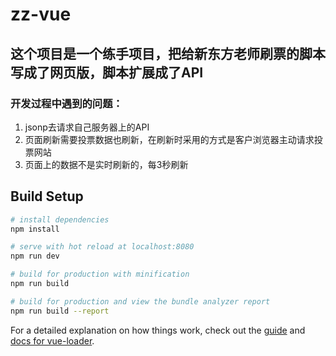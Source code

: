 # zz-vue

## 这个项目是一个练手项目，把给新东方老师刷票的脚本写成了网页版，脚本扩展成了API

### 开发过程中遇到的问题：
1. jsonp去请求自己服务器上的API
2. 页面刷新需要投票数据也刷新，在刷新时采用的方式是客户浏览器主动请求投票网站
3. 页面上的数据不是实时刷新的，每3秒刷新

## Build Setup

``` bash
# install dependencies
npm install

# serve with hot reload at localhost:8080
npm run dev

# build for production with minification
npm run build

# build for production and view the bundle analyzer report
npm run build --report
```

For a detailed explanation on how things work, check out the [guide](http://vuejs-templates.github.io/webpack/) and [docs for vue-loader](http://vuejs.github.io/vue-loader).
